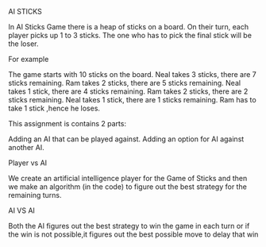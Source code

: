 AI STICKS

In AI Sticks Game there is a heap of sticks on a board. On their turn, each player picks up 1 to 3 sticks. The one who has to pick the final stick will be the loser.

For example

The game starts with 10 sticks on the board.
Neal takes 3 sticks, there are 7 sticks remaining.
Ram takes 2 sticks, there are 5 sticks remaining.
Neal takes 1 stick, there are 4 sticks remaining.
Ram takes 2 sticks, there are 2 sticks remaining.
Neal takes 1 stick, there are 1 sticks remaining.
Ram has to take 1 stick ,hence he loses.

This assignment is contains 2 parts:

Adding an AI that can be played against.
Adding an option for AI against another AI.

Player vs AI

We create an artificial intelligence player for the Game of Sticks and then we make an algorithm (in the code) to figure out the best strategy for the remaining turns.

AI VS AI

Both the AI figures out the best strategy to win the game in each turn or if the win is not possible,it figures out the best possible move to delay that win

